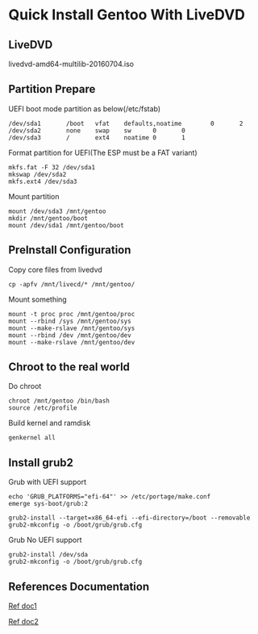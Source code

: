 # Quick Install Gentoo With LiveDVD

## LiveDVD

livedvd-amd64-multilib-20160704.iso

## Partition Prepare

UEFI boot mode partition as below(/etc/fstab)

	/dev/sda1       /boot   vfat    defaults,noatime        0       2
	/dev/sda2       none    swap    sw      0       0
	/dev/sda3       /       ext4    noatime 0       1

Format partition for UEFI(The ESP must be a FAT variant)

	mkfs.fat -F 32 /dev/sda1
	mkswap /dev/sda2
	mkfs.ext4 /dev/sda3

Mount partition

	mount /dev/sda3 /mnt/gentoo
	mkdir /mnt/gentoo/boot
	mount /dev/sda1 /mnt/gentoo/boot

## PreInstall Configuration

Copy core files from livedvd

	cp -apfv /mnt/livecd/* /mnt/gentoo/

Mount something

	mount -t proc proc /mnt/gentoo/proc
	mount --rbind /sys /mnt/gentoo/sys
	mount --make-rslave /mnt/gentoo/sys
	mount --rbind /dev /mnt/gentoo/dev
	mount --make-rslave /mnt/gentoo/dev

## Chroot to the real world

Do chroot

	chroot /mnt/gentoo /bin/bash
	source /etc/profile

Build kernel and ramdisk

	genkernel all

## Install grub2

Grub with UEFI support

	echo 'GRUB_PLATFORMS="efi-64"' >> /etc/portage/make.conf
	emerge sys-boot/grub:2

	grub2-install --target=x86_64-efi --efi-directory=/boot --removable
	grub2-mkconfig -o /boot/grub/grub.cfg

Grub No UEFI support

	grub2-install /dev/sda
	grub2-mkconfig -o /boot/grub/grub.cfg

## References Documentation

[Ref doc1](http://blog.chinaunix.net/uid-620765-id-4065478.html)

[Ref doc2](http://blog.csdn.net/connect_/article/details/46226823)
